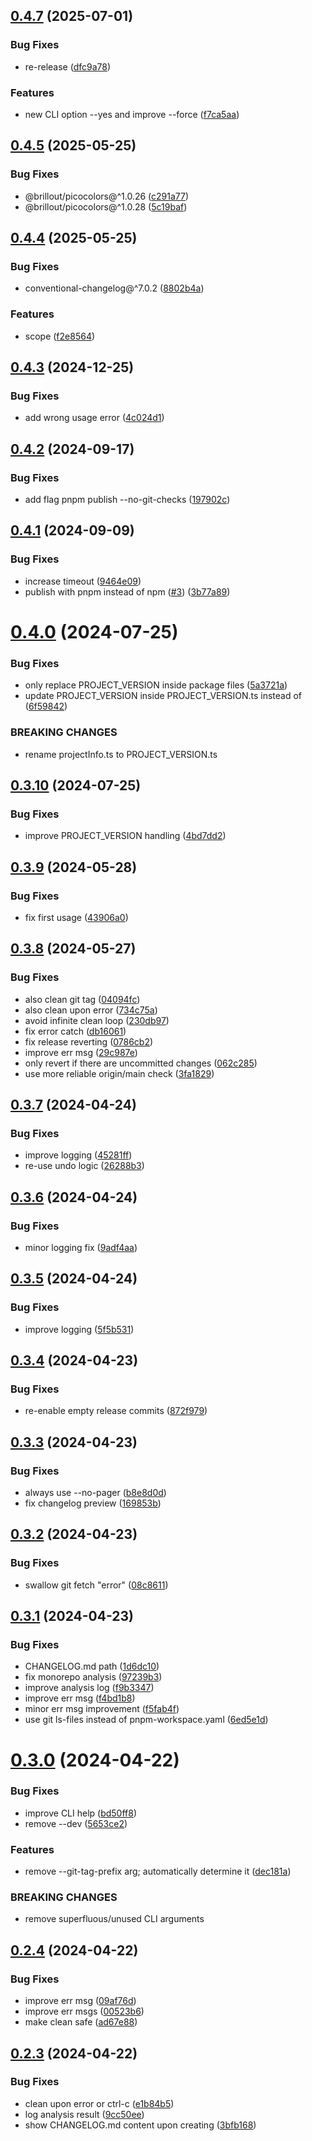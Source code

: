 ## [0.4.7](https://github.com/brillout/release-me/compare/v0.4.5...v0.4.7) (2025-07-01)


### Bug Fixes

* re-release ([dfc9a78](https://github.com/brillout/release-me/commit/dfc9a781dfa022fc43202d5e1ec34ee810c7caa0))


### Features

* new CLI option --yes and improve --force ([f7ca5aa](https://github.com/brillout/release-me/commit/f7ca5aad253e3d593f214c8699d29557d823bec2))



## [0.4.5](https://github.com/brillout/release-me/compare/v0.4.4...v0.4.5) (2025-05-25)


### Bug Fixes

* @brillout/picocolors@^1.0.26 ([c291a77](https://github.com/brillout/release-me/commit/c291a77c6e687f65527ff0223b882ab15fb41449))
* @brillout/picocolors@^1.0.28 ([5c19baf](https://github.com/brillout/release-me/commit/5c19baf0d40153e6bb08f83bfc813443cf66133f))



## [0.4.4](https://github.com/brillout/release-me/compare/v0.4.3...v0.4.4) (2025-05-25)


### Bug Fixes

* conventional-changelog@^7.0.2 ([8802b4a](https://github.com/brillout/release-me/commit/8802b4a2f3941a78986d2ce61513622661973f98))


### Features

* scope ([f2e8564](https://github.com/brillout/release-me/commit/f2e8564f8ddd43b9b4cc985767eab8ed1dd2622d))



## [0.4.3](https://github.com/brillout/release-me/compare/v0.4.2...v0.4.3) (2024-12-25)


### Bug Fixes

* add wrong usage error ([4c024d1](https://github.com/brillout/release-me/commit/4c024d1ccf355681470793fefda2ca0d8d4b9889))



## [0.4.2](https://github.com/brillout/release-me/compare/v0.4.1...v0.4.2) (2024-09-17)


### Bug Fixes

* add flag pnpm publish --no-git-checks ([197902c](https://github.com/brillout/release-me/commit/197902cf8e2b092698f32d6178a9bd1c0b561cb6))



## [0.4.1](https://github.com/brillout/release-me/compare/v0.4.0...v0.4.1) (2024-09-09)


### Bug Fixes

* increase timeout ([9464e09](https://github.com/brillout/release-me/commit/9464e09b167d801183f3a32aa78e038ba7bf1b86))
* publish with pnpm instead of npm ([#3](https://github.com/brillout/release-me/issues/3)) ([3b77a89](https://github.com/brillout/release-me/commit/3b77a89ad68da1bf72005ade9394633c5bfc1390))



# [0.4.0](https://github.com/brillout/release-me/compare/v0.3.10...v0.4.0) (2024-07-25)


### Bug Fixes

* only replace PROJECT_VERSION inside package files ([5a3721a](https://github.com/brillout/release-me/commit/5a3721a5c63263b087c37b3f869e3a343cd0a7d5))
* update PROJECT_VERSION inside PROJECT_VERSION.ts instead of ([6f59842](https://github.com/brillout/release-me/commit/6f59842042da4a9526c0598a5a303732d2944ae3))


### BREAKING CHANGES

* rename projectInfo.ts to PROJECT_VERSION.ts



## [0.3.10](https://github.com/brillout/release-me/compare/v0.3.9...v0.3.10) (2024-07-25)


### Bug Fixes

* improve PROJECT_VERSION handling ([4bd7dd2](https://github.com/brillout/release-me/commit/4bd7dd2160a11d7e328e428c25e3d244784ee268))



## [0.3.9](https://github.com/brillout/release-me/compare/v0.3.8...v0.3.9) (2024-05-28)


### Bug Fixes

* fix first usage ([43906a0](https://github.com/brillout/release-me/commit/43906a05dd6ba4ae0826be63c0eff4ff7dccd1ce))



## [0.3.8](https://github.com/brillout/release-me/compare/v0.3.7...v0.3.8) (2024-05-27)


### Bug Fixes

* also clean git tag ([04094fc](https://github.com/brillout/release-me/commit/04094fcdfe3e0bdcb02cf96287d97967820a0be0))
* also clean upon error ([734c75a](https://github.com/brillout/release-me/commit/734c75afa46dbccfd66d8671ba30b15b430e75c5))
* avoid infinite clean loop ([230db97](https://github.com/brillout/release-me/commit/230db97d6179e31085b2073a57dfebe9bcf2dc19))
* fix error catch ([db16061](https://github.com/brillout/release-me/commit/db160616fc92d694ca3327c00cd982c29c14f7e5))
* fix release reverting ([0786cb2](https://github.com/brillout/release-me/commit/0786cb29e546fdc243d4adf8fa554b6054d6149c))
* improve err msg ([29c987e](https://github.com/brillout/release-me/commit/29c987e032654ae187a4d07db77fd9c47be27196))
* only revert if there are uncommitted changes ([062c285](https://github.com/brillout/release-me/commit/062c285303eed1c52617c04afc7ef7ea99d5314a))
* use more reliable origin/main check ([3fa1829](https://github.com/brillout/release-me/commit/3fa1829a51fa72dd79838bb58457759385b39125))



## [0.3.7](https://github.com/brillout/release-me/compare/v0.3.6...v0.3.7) (2024-04-24)


### Bug Fixes

* improve logging ([45281ff](https://github.com/brillout/release-me/commit/45281ffe1bc23549a6bbb4679e7485ee7ae4a972))
* re-use undo logic ([26288b3](https://github.com/brillout/release-me/commit/26288b314cda5f45cfe7903bfc4ad8f53b901ede))



## [0.3.6](https://github.com/brillout/release-me/compare/v0.3.5...v0.3.6) (2024-04-24)


### Bug Fixes

* minor logging fix ([9adf4aa](https://github.com/brillout/release-me/commit/9adf4aa6c15f80c305cb1a385fcdefc471085294))



## [0.3.5](https://github.com/brillout/release-me/compare/v0.3.4...v0.3.5) (2024-04-24)


### Bug Fixes

* improve logging ([5f5b531](https://github.com/brillout/release-me/commit/5f5b5317039214445b9bf20cfebc8876e1fda79b))



## [0.3.4](https://github.com/brillout/release-me/compare/v0.3.3...v0.3.4) (2024-04-23)


### Bug Fixes

* re-enable empty release commits ([872f979](https://github.com/brillout/release-me/commit/872f979c4c3ca942f941bd3dca2e35fd5e4a665b))



## [0.3.3](https://github.com/brillout/release-me/compare/v0.3.2...v0.3.3) (2024-04-23)


### Bug Fixes

* always use --no-pager ([b8e8d0d](https://github.com/brillout/release-me/commit/b8e8d0d701293fdc210a3d2fd67d9da55dc33939))
* fix changelog preview ([169853b](https://github.com/brillout/release-me/commit/169853b9fee5354881228ae80454a2d934b4d92b))



## [0.3.2](https://github.com/brillout/release-me/compare/v0.3.1...v0.3.2) (2024-04-23)


### Bug Fixes

* swallow git fetch "error" ([08c8611](https://github.com/brillout/release-me/commit/08c8611756f0af109bd36c9d836512b726030622))



## [0.3.1](https://github.com/brillout/release-me/compare/v0.3.0...v0.3.1) (2024-04-23)


### Bug Fixes

* CHANGELOG.md path ([1d6dc10](https://github.com/brillout/release-me/commit/1d6dc1080230c4652c84b48f59ad18b9b7647dbb))
* fix monorepo analysis ([97239b3](https://github.com/brillout/release-me/commit/97239b3d73c070b5c3269f9676c4a2e864468b82))
* improve analysis log ([f9b3347](https://github.com/brillout/release-me/commit/f9b334798cf21e7109b78524ecef19ae8fd2b212))
* improve err msg ([f4bd1b8](https://github.com/brillout/release-me/commit/f4bd1b85aa1eea53a583456f19475036f97f5818))
* minor err msg improvement ([f5fab4f](https://github.com/brillout/release-me/commit/f5fab4f6652c72a51c552836702d54f732b5377b))
* use git ls-files instead of pnpm-workspace.yaml ([6ed5e1d](https://github.com/brillout/release-me/commit/6ed5e1d27ad56b31314dac1e5529f3de9117840e))



# [0.3.0](https://github.com/brillout/release-me/compare/v0.2.4...v0.3.0) (2024-04-22)


### Bug Fixes

* improve CLI help ([bd50ff8](https://github.com/brillout/release-me/commit/bd50ff8af9ee1466e5ca36654ac8c703bf89110e))
* remove --dev ([5653ce2](https://github.com/brillout/release-me/commit/5653ce29e51803c685cc12fd495c02ff45858b24))


### Features

* remove --git-tag-prefix arg; automatically determine it ([dec181a](https://github.com/brillout/release-me/commit/dec181a2b6cba9c2e63750035975b99dcc59e2a1))


### BREAKING CHANGES

* remove superfluous/unused CLI arguments


## [0.2.4](https://github.com/brillout/release-me/compare/v0.2.3...v0.2.4) (2024-04-22)


### Bug Fixes

* improve err msg ([09af76d](https://github.com/brillout/release-me/commit/09af76dcff05e7990b396c81a3bfbe517e426604))
* improve err msgs ([00523b6](https://github.com/brillout/release-me/commit/00523b687291a3f5e25418e4a657601fc14c42d4))
* make clean safe ([ad67e88](https://github.com/brillout/release-me/commit/ad67e88e5e1af450dd20756fdb6a392cf05d893c))



## [0.2.3](https://github.com/brillout/release-me/compare/v0.2.2...v0.2.3) (2024-04-22)


### Bug Fixes

* clean upon error or ctrl-c ([e1b84b5](https://github.com/brillout/release-me/commit/e1b84b54e7724f9ca05a3c65d3172d4f2fa8a31a))
* log analysis result ([9cc50ee](https://github.com/brillout/release-me/commit/9cc50ee8d3baf155a12ef5736aea9bf222afcb7d))
* show CHANGELOG.md content upon creating ([3bfb168](https://github.com/brillout/release-me/commit/3bfb1689e60d695a03fddcf01599a8e9b3ca76d1))




